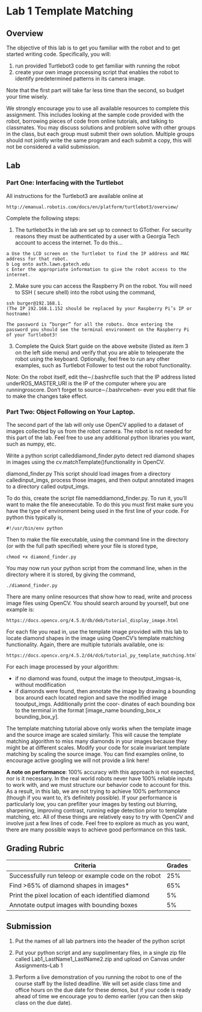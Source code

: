 # Lab 1 Template Matching

## Overview

The objective of this lab is to get you familiar with the robot and to get started writing code. 
Specifically, you will:

1. run provided Turtlebot3 code to get familiar with running the robot
2. create your own image processing script that enables the robot to identify predetermined patterns in its camera image.

Note that the first part will take far less time than the second, so budget your time wisely.

We strongly encourage you to use all available resources to complete this assignment. This includes looking at the sample code provided with the robot, borrowing pieces of code from online tutorials, and talking to classmates. You may discuss solutions and problem solve with other groups in the class, but each group must submit their own solution. Multiple groups should not jointly write the same program and each submit a copy, this will not be considered a valid submission.

## Lab

### Part One: Interfacing with the Turtlebot

All instructions for the Turtlebot3 are available online at

```
http://emanual.robotis.com/docs/en/platform/turtlebot3/overview/
```
Complete the following steps:

1. The turtlebot3s in the lab are set up to connect to GTother. For security reasons they must
    be authenticated by a user with a Georgia Tech account to access the internet. To do this...

```
a Use the LCD screen on the Turtlebot to find the IP address and MAC address for that robot.
b Log onto auth.lawn.gatech.edu
c Enter the appropriate information to give the robot access to the internet.
```

2. Make sure you can access the Raspberry Pi on the robot. You will need to SSH ( secure shell) into the robot using the command,

```
ssh burger@192.168.1.
(The IP 192.168.1.152 should be replaced by your Raspberry Pi’s IP or hostname)
```
```
The password is “burger” for all the robots. Once entering the password you should see the terminal environment on the Raspberry Pi of your Turtlebot3!
```
3. Complete the Quick Start guide on the above website (listed as item 3 on the left side menu) and verify that you are able to teleoperate the robot using the keyboard. Optionally, feel free to run any other examples, such as Turtlebot Follower to test out the robot functionality.

Note: On the robot itself, edit the∼/.bashrcfile such that the IP address listed underROS_MASTER_URI is the IP of the computer where you are runningroscore. Don’t forget to source∼/.bashrcwhen- ever you edit that file to make the changes take effect.

### Part Two: Object Following on Your Laptop.

The second part of the lab will only use OpenCV applied to a dataset of images collected by us from the robot camera. The robot is not needed for this part of the lab. Feel free to use any additional python libraries you want, such as numpy, etc.

Write a python script calleddiamond_finder.pyto detect red diamond shapes in images using the cv.matchTemplate()functionality in OpenCV.

diamond_finder.py This script should load images from a directory calledinput_imgs, process those images, and then output annotated images to a directory called output_imgs.

To do this, create the script file nameddiamond_finder.py. To run it, you’ll want to make the file
anexecutable. To do this you must first make sure you have the type of environment being used in
the first line of your code. For python this typically is,

```
#!/usr/bin/env python
```
Then to make the file executable, using the command line in the directory (or with the full path
specified) where your file is stored type,

```
chmod +x diamond_finder.py
```
You may now run your python script from the command line, when in the directory where it is
stored, by giving the command,

```
./diamond_finder.py
```
There are many online resources that show how to read, write and process image files using OpenCV.
You should search around by yourself, but one example is:

```
https://docs.opencv.org/4.5.0/db/deb/tutorial_display_image.html
```

For each file you read in, use the template image provided with this lab to locate diamond shapes
in the image using OpenCV’s template matching functionality. Again, there are multiple tutorials
available, one is:

```
https://docs.opencv.org/4.5.2/d4/dc6/tutorial_py_template_matching.html
```
For each image processed by your algorithm:

- if no diamond was found, output the image to theoutput_imgsas-is, without modification
- if diamonds were found, then annotate the image by drawing a bounding box around each
    located region and save the modified image tooutput_imgs. Additionally print the coor-
    dinates of each bounding box to the terminal in the format [image_name bounding_box_x bounding_box_y].
    

The template matching tutorial above only works when the template image and the source image
are scaled similarly. This will cause the template matching algorithm to miss many diamonds in
your images because they might be at different scales. Modify your code for scale invariant template
matching by scaling the source image. You can find examples online, to encourage active googling
we will not provide a link here!

**A note on performance**: 100% accuracy with this approach is not expected, nor is it necessary.
In the real world robots never have 100% reliable inputs to work with, and we must structure our
behavior code to account for this. As a result, in this lab, we are not trying to achieve 100%
performance (though if you want to, it’s definitely possible). If your performance is particularly
low, you can prefilter your images by testing out blurring, sharpening, improving contrast, running
edge detection prior to template matching, etc. All of these things are relatively easy to try with
OpenCV and involve just a few lines of code. Feel free to explore as much as you want, there are
many possible ways to achieve good performance on this task.

## Grading Rubric

<p>
  
  | Criteria                                                           | Grades |
  | ------------------------------------------------------------------ | -------|
  | Successfully run teleop or example code on the robot               | 25%    |
  | Find >65% of diamond shapes in images*                             | 65%    |
  | Print the pixel location of each identified diamond                | 5%     |
  | Annotate output images with bounding boxes                         | 5%     |
  
## Submission

1. Put the names of all lab partners into the header of the python script

2. Put your python script and any supplimentary files, in a single zip file called Lab1_LastName1_LastName2.zip and upload on Canvas under Assignments–Lab 1

3. Perform a live demonstration of you running the robot to one of the course staff by the listed deadline. We will set aside class time and office hours on the due date for these demos, but if your code is ready ahead of time we encourage you to demo earlier (you can then skip class on the due date).


